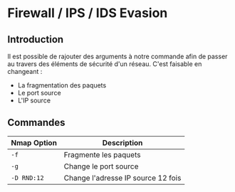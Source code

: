 # Firewall / IPS / IDS Evasion

## Introduction

Il est possible de rajouter des arguments à notre commande afin de passer au travers des éléments de sécurité d'un réseau.
C'est faisable en changeant :
- La fragmentation des paquets
- Le port source
- L'IP source


## Commandes

| **Nmap Option** | **Description** |
|---|----|
| `-f` | Fragmente les paquets |
| `-g` | Change le port source |
| `-D RND:12` | Change l'adresse IP source 12 fois|
